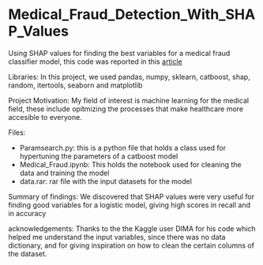 # Medical_Fraud_Detection_With_SHAP_Values
Using SHAP values for finding the best variables for a medical fraud classifier model, this code was reported in this [article]()

Libraries: 
In this project, we used pandas, numpy, sklearn, catboost, shap, random, itertools, seaborn and matplotlib

Project Motivation: 
My field of interest is machine learning for the medical field, these include opitmizing the processes that make healthcare more accesible to everyone.

Files: 
- Paramsearch.py: this is a python file that holds a class used for hypertuning the parameters of a catboost model
- Medical_Fraud.ipynb: This holds the notebook used for cleaning the data and training the model
- data.rar: rar file with the input datasets for the model

Summary of findings: 
We discovered that SHAP values were very useful for finding good variables for a logistic model, giving high scores in recall and in accuracy

acknowledgements: 
Thanks to the the Kaggle user DIMA for his code which helped me understand the input variables, since there was no data dictionary, and for giving inspiration on how to clean the certain columns of the dataset.
